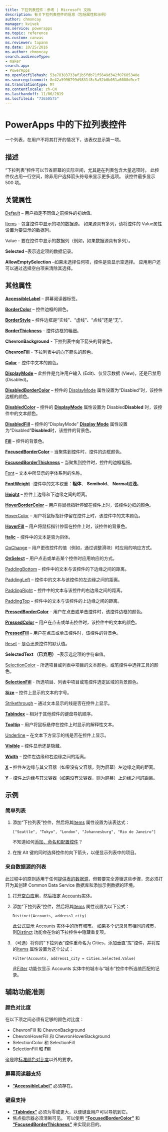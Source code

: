 ```yaml
---
title: 下拉列表控件：参考 | Microsoft 文档
description: 有关下拉列表控件的信息（包括属性和示例）
author: chmoncay
manager: kvivek
ms.service: powerapps
ms.topic: reference
ms.custom: canvas
ms.reviewer: tapanm
ms.date: 10/25/2016
ms.author: chmoncay
search.audienceType:
- maker
search.app:
- PowerApps
ms.openlocfilehash: 53e78383733af1b5fdb71f5649d342f07605340e
ms.sourcegitcommit: 8e42a5996799d9831f8c5a52b0b051a6088d9ce7
ms.translationtype: MT
ms.contentlocale: zh-CN
ms.lasthandoff: 11/06/2019
ms.locfileid: "73650575"
---
```

# <a name="drop-down-control-in-powerapps"></a>PowerApps 中的下拉列表控件
一个列表，在用户不将其打开的情况下，该表仅显示第一项。

## <a name="description"></a>描述
“下拉列表”控件可以节省屏幕的实际空间，尤其是在列表包含大量选项时。 此控件仅占用一行空间，除非用户选择箭头符号来显示更多选项。  该控件最多显示 500 项。

## <a name="key-properties"></a>关键属性
[Default](properties-core.md) – 用户指定不同值之前控件的初始值。

[Items](properties-core.md) – 包含控件中显示的项的数据源。 如果源具有多列，请将控件的 Value属性设置为要显示的数据列。
  
Value - 要在控件中显示的数据列（例如，如果数据源具有多列）。

**Selected** –表示选定项的数据记录。

**AllowEmptySelection** –如果未选择任何项，控件是否显示空选择。 应用用户还可以通过选择空白项来清除其选择。

## <a name="additional-properties"></a>其他属性
**[AccessibleLabel](properties-accessibility.md)** – 屏幕阅读器标签。

**[BorderColor](properties-color-border.md)** – 控件边框的颜色。

**[BorderStyle](properties-color-border.md)** – 控件边框是“实线”、“虚线”、“点线”还是“无”。

**[BorderThickness](properties-color-border.md)** – 控件边框的粗细。

**ChevronBackground** - 下拉列表中向下箭头的背景色。

**ChevronFill** - 下拉列表中的向下箭头的颜色。

**[Color](properties-color-border.md)** – 控件中文本的颜色。

**[DisplayMode](properties-core.md)** – 此控件是允许用户输入 (Edit)、仅显示数据 (View)，还是已禁用 (Disabled)。

**[DisabledBorderColor](properties-color-border.md)** – 控件的 [DisplayMode](properties-core.md) 属性设置为“Disabled”时，该控件边框的颜色。

**[DisabledColor](properties-color-border.md)** – 控件的 **[DisplayMode](properties-core.md)** 属性设置为 Disabled**Disabled** 时，该控件中的文本颜色。

**[DisabledFill](properties-color-border.md)** – 控件的“DisplayMode” **[Display Mode](properties-core.md)** 属性设置为“Disabled”**Disabled**时，该控件的背景色。

**[Fill](properties-color-border.md)** – 控件的背景色。

**[FocusedBorderColor](properties-color-border.md)** – 当聚焦到控件时，控件的边框颜色。

**[FocusedBorderThickness](properties-color-border.md)** – 当聚焦到控件时，控件的边框粗细。

[Font](properties-text.md) – 文本中所显示的字体系列的名称。

**[FontWeight](properties-text.md)** -控件中的文本权重：**粗体**、 **Semibold**、 **Normal**或**浅**。

**[Height](properties-size-location.md)** – 控件上边缘和下边缘之间的距离。

**[HoverBorderColor](properties-color-border.md)** – 用户将鼠标指针停留在控件上时，该控件边框的颜色。

[HoverColor](properties-color-border.md) – 用户将鼠标指针停留在控件上时，该控件中的文本颜色。

**[HoverFill](properties-color-border.md)** – 用户将鼠标指针停留在控件上时，该控件的背景色。

**[Italic](properties-text.md)** – 控件中的文本是否为斜体。

[OnChange](properties-core.md) – 用户更改控件的值（例如，通过调整滑块）时应用的响应方式。

**[OnSelect](properties-core.md)** – 用户点击或单击某个控件时应用响应的方式。

[PaddingBottom](properties-size-location.md) – 控件中的文本与该控件的下边缘之间的距离。

[PaddingLeft](properties-size-location.md) – 控件中的文本与该控件的左边缘之间的距离。

[PaddingRight](properties-size-location.md) – 控件中的文本与该控件的右边缘之间的距离。

[PaddingTop](properties-size-location.md) – 控件中的文本与该控件的上边缘之间的距离。

**[PressedBorderColor](properties-color-border.md)** – 用户在点击或单击控件时，该控件边框的颜色。

**[PressedColor](properties-color-border.md)** – 用户在点击或单击控件时，该控件中的文本的颜色。

**[PressedFill](properties-color-border.md)** – 用户在点击或单击控件时，该控件的背景色。

[Reset](properties-core.md) – 是否还原控件的默认值。

**SelectedText （已弃用）** –表示选定项的字符串值。

[SelectionColor](properties-color-border.md) – 所选项目或列表中项目的文本颜色，或笔控件中选择工具的颜色。

**[SelectionFill](properties-color-border.md)** - 所选项目、列表中项目或笔控件选定区域的背景颜色。

**[Size](properties-text.md)** – 控件上显示的文本的字号。

[Strikethrough](properties-text.md) – 通过文本显示的线是否在控件上显示。

**[TabIndex](properties-accessibility.md)** – 相对于其他控件的键盘导航顺序。

**[Tooltip](properties-core.md)** – 用户将鼠标悬停在控件上时显示的解释性文本。

[Underline](properties-text.md) – 在文本下方显示的线是否在控件上显示。

**[Visible](properties-core.md)** – 控件显示还是隐藏。

**[Width](properties-size-location.md)** – 控件左边缘和右边缘之间的距离。

**[X](properties-size-location.md)** – 控件左边缘与其父容器（如果没有父容器，则为屏幕）左边缘之间的距离。

**[Y](properties-size-location.md)** – 控件上边缘与其父容器（如果没有父容器，则为屏幕）上边缘之间的距离。

## <a name="example"></a>示例

### <a name="simple-list"></a>简单列表

1. 添加“下拉列表”控件，然后将其[Items](properties-core.md) 属性设置为该表达式：

    `["Seattle", "Tokyo", "London", "Johannesburg", "Rio de Janeiro"]`

    不知道如何[添加、命名和配置控件](../add-configure-controls.md)？

1. 在按 Alt 键的同时选择控件的向下箭头，以便显示列表中的项目。

### <a name="list-from-a-data-source"></a>来自数据源的列表
此过程中的原则适用于任何[提供表的数据源](../connections-list.md#tables)，但若要完全遵循这些步骤，您必须打开为其创建 Common Data Service 数据库和添加示例数据的环境。

1. [打开空白应用](../data-platform-create-app-scratch.md#open-a-blank-app)，然后[指定 Accounts实体](../data-platform-create-app-scratch.md#specify-an-entity)。

1. 添加“下拉列表”控件，然后将其[Items](properties-core.md) 属性设置为以下公式：

    `Distinct(Accounts, address1_city)`

    此公式显示 Accounts 实体中的所有城市。 如果多个记录具有相同的城市，则[Distinct](../functions/function-distinct.md) 功能会在你的下拉控件中隐藏重复项。

1. （可选）将你的“下拉列表”控件重命名为 Cities，添加垂直“库”控件，并将库的[Items](properties-core.md) 属性设置为这个公式：

    `Filter(Accounts, address1_city = Cities.Selected.Value)`

    此[Filter](../functions/function-filter-lookup.md) 功能仅显示 Accounts 实体中的城市与“城市”控件中所选值匹配的记录。

## <a name="accessibility-guidelines"></a>辅助功能准则
### <a name="color-contrast"></a>颜色对比度
在以下项之间必须有足够的颜色对比度：
* ChevronFill 和 ChevronBackground
* ChevronHoverFill 和 ChevronHoverBackground
* SelectionColor 和 SelectionFill
* SelectionFill 和 **[Fill](properties-color-border.md)**

这是除[标准颜色对比度](../accessible-apps-color.md)以外的要求。

### <a name="screen-reader-support"></a>屏幕阅读器支持
* **[“AccessibleLabel”](properties-accessibility.md)** 必须存在。

### <a name="keyboard-support"></a>键盘支持
* **[“TabIndex”](properties-accessibility.md)** 必须为零或更大，以便键盘用户可以导航到它。
* 焦点指示器必须清晰可见。 可以使用 **[“FocusedBorderColor”](properties-color-border.md)** 和 **[“FocusedBorderThickness”](properties-color-border.md)** 来实现此目的。
